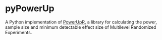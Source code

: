# pyPowerUp
A Python implementation of [PowerUpR](https://cran.r-project.org/web/packages/PowerUpR/PowerUpR.pdf), a library for calculating the power, sample size and minimum detectable effect size of Multilevel Randomized Experiments. 
